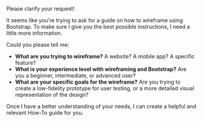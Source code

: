   

Please clarify your request! 

It seems like you're trying to ask for a guide on how to wireframe using Bootstrap.  To make sure I give you the best possible instructions, I need a little more information. 

Could you please tell me:

* **What are you trying to wireframe?** A website? A mobile app? A specific feature?
* **What is your experience level with wireframing and Bootstrap?** Are you a beginner, intermediate, or advanced user?
* **What are your specific goals for the wireframe?** Are you trying to create a low-fidelity prototype for user testing, or a more detailed visual representation of the design?


Once I have a better understanding of your needs, I can create a helpful and relevant How-To guide for you. 
